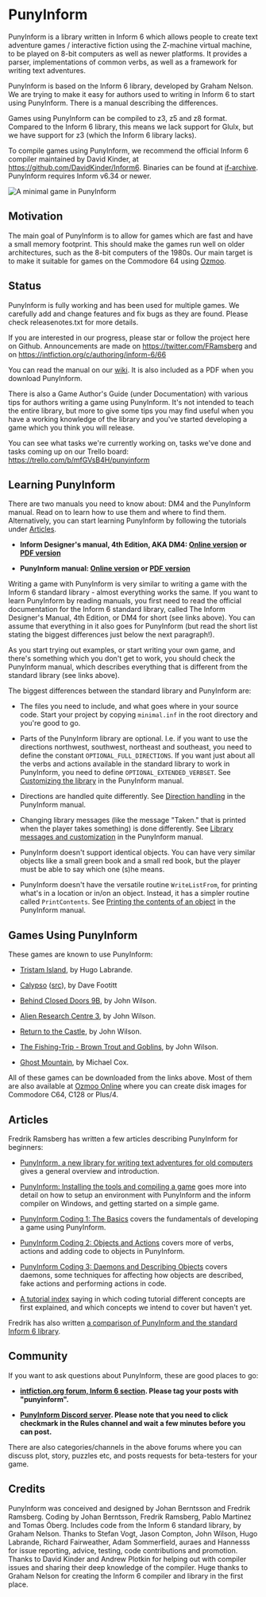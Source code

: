 # PunyInform

PunyInform is a library written in Inform 6 which allows people to
create text adventure games / interactive fiction using the Z-machine
virtual machine, to be played on 8-bit computers as well as newer
platforms. It provides a parser, implementations of common verbs, as
well as a framework for writing text adventures.

PunyInform is based on the Inform 6 library, developed by Graham Nelson.
We are trying to make it easy for authors used to writing in Inform 6 to
start using PunyInform. There is a manual describing the differences.

Games using PunyInform can be compiled to z3, z5 and z8 format. Compared
to the Inform 6 library, this means we lack support for Glulx, but we
have support for z3 (which the Inform 6 library lacks).

To compile games using PunyInform, we recommend the official Inform 6
compiler maintained by David Kinder, at
https://github.com/DavidKinder/Inform6.  Binaries can be found at
[if-archive](https://www.ifarchive.org/indexes/if-archive/infocom/compilers/inform6/executables/).
PunyInform requires Inform v6.34 or newer.

![A minimal game in PunyInform](https://github.com/johanberntsson/PunyInform/blob/master/documentation/screenshots/simplegame.png?raw=true)

## Motivation

The main goal of PunyInform is to allow for games which are fast and
have a small memory footprint. This should make the games run well on
older architectures, such as the 8-bit computers of the 1980s. Our main
target is to make it suitable for games on the Commodore 64 using
[Ozmoo](https://github.com/johanberntsson/ozmoo/).


## Status

PunyInform is fully working and has been used for multiple games. We
carefully add and change features and fix bugs as they are found. Please
check releasenotes.txt for more details.

If you are interested in our progress, please star or follow the project
here on Github. Announcements are made on https://twitter.com/FRamsberg
and on https://intfiction.org/c/authoring/inform-6/66

You can read the manual on our
[wiki](https://github.com/johanberntsson/PunyInform/wiki/Manual). It is
also included as a PDF when you download PunyInform.

There is also a Game Author's Guide (under Documentation) with various
tips for authors writing a game using PunyInform. It's not intended to
teach the entire library, but more to give some tips you may find useful
when you have a working knowledge of the library and you've started
developing a game which you think you will release.

You can see what tasks we're currently working on, tasks we've done and
tasks coming up on our Trello board:
https://trello.com/b/mfGVsB4H/punyinform

## Learning PunyInform

There are two manuals you need to know about: DM4 and the PunyInform
manual. Read on to learn how to use them and where to find them.
Alternatively, you can start learning PunyInform by following the
tutorials under
[Articles](https://github.com/johanberntsson/PunyInform#articles).

* **Inform Designer's manual, 4th Edition, AKA DM4:
  [Online version](https://www.inform-fiction.org/manual/html/index.html)
  or [PDF version](https://www.inform-fiction.org/manual/DM4.pdf)**

* **PunyInform manual:
  [Online version](https://github.com/johanberntsson/PunyInform/wiki/manual)
  or [PDF version](https://github.com/johanberntsson/PunyInform/tree/master/documentation)**

Writing a game with PunyInform is very similar to writing a game with
the Inform 6 standard library - almost everything works the same. If you
want to learn PunyInform by reading manuals, you first need to read the
official documentation for the Inform 6 standard library, called The
Inform Designer's Manual, 4th Edition, or DM4 for short (see links
above). You can assume that everything in it also goes for PunyInform
(but read the short list stating the biggest differences just below the
next paragraph!).

As you start trying out examples, or start writing your own game, and
there's something which you don't get to work, you should check the
PunyInform manual, which describes everything that is different from the
standard library (see links above).

The biggest differences between the standard library and PunyInform are:

* The files you need to include, and what goes where in your source
  code. Start your project by copying `minimal.inf` in the root
  directory and you're good to go.

* Parts of the PunyInform library are optional. I.e. if you want to use
  the directions northwest, southwest, northeast and southeast, you need
  to define the constant `OPTIONAL_FULL_DIRECTIONS`. If you want just
  about all the verbs and actions available in the standard library to
  work in PunyInform, you need to define `OPTIONAL_EXTENDED_VERBSET`.
  See [Customizing the
  library](https://github.com/johanberntsson/PunyInform/wiki/Manual#customizing-the-library)
  in the PunyInform manual.

* Directions are handled quite differently. See
  [Direction handling](https://github.com/johanberntsson/PunyInform/wiki/Manual#direction-handling)
  in the PunyInform manual.

* Changing library messages (like the message "Taken." that is printed
  when the player takes something) is done differently. See
  [Library messages and customization](https://github.com/johanberntsson/PunyInform/wiki/Manual#library-messages-and-customization)
  in the PunyInform manual.

* PunyInform doesn't support identical objects. You can have very
  similar objects like a small green book and a small red book, but the
  player must be able to say which one (s)he means.

* PunyInform doesn't have the versatile routine `WriteListFrom`, for
  printing what's in a location or in/on an object. Instead, it has a
  simpler routine called `PrintContents`. See
  [Printing the contents of an object](https://github.com/johanberntsson/PunyInform/wiki/Manual#printing-the-contents-of-an-object)
  in the PunyInform manual.

## Games Using PunyInform

These games are known to use PunyInform:

* [Tristam Island](https://hlabrande.itch.io/tristam-island), by Hugo Labrande.

* [Calypso](http://microheaven.com/ozmoo/games/calypso/calypso.z3)
  ([src](https://github.com/dave-f/calypso)), by Dave Footitt

* [Behind Closed Doors 9B](http://www.zenobi.co.uk/2020/07/punyinfom-enters-fray.html),
  by John Wilson.

* [Alien Research Centre 3](https://ifdb.tads.org/viewgame?id=cf9x7zhfnohedim),
  by John Wilson.

* [Return to the Castle](https://ifdb.tads.org/viewgame?id=5bo8vhrguyr1d11s),
  by John Wilson.

* [The Fishing-Trip - Brown Trout and Goblins](https://ifdb.tads.org/viewgame?id=fqhoqlh01ex5wwvo),
  by John Wilson.

* [Ghost Mountain](https://compdelta.itch.io/ghost-mountain), by Michael Cox.

All of these games can be downloaded from the links above. Most of them
are also available at [Ozmoo Online](http://microheaven.com/ozmooonline/)
where you can create disk images for Commodore C64, C128 or Plus/4.

## Articles

Fredrik Ramsberg has written a few articles describing PunyInform for
beginners:

* [PunyInform, a new library for writing text adventures for old computers](https://vintageisthenewold.com/punyinform-a-new-library-for-writing-text-adventures-for-old-computers/)
  gives a general overview and introduction.

* [PunyInform: Installing the tools and compiling a game](https://vintageisthenewold.com/punyinform-installing-the-tools-and-compiling-a-game/)
  goes more into detail on how to setup an environment with PunyInform
  and the inform compiler on Windows, and getting started on a simple
  game.

* [PunyInform Coding 1: The Basics](https://vintageisthenewold.com/punyinform-coding-1-the-basics/)
  covers the fundamentals of developing a game using PunyInform.

* [PunyInform Coding 2: Objects and Actions](https://vintageisthenewold.com/punyinform-coding-2-objects-and-actions/)
  covers more of verbs, actions and adding code to objects in PunyInform.

* [PunyInform Coding 3: Daemons and Describing Objects](https://vintageisthenewold.com/punyinform-coding-3-daemons-and-describing-objects/)
  covers daemons, some techniques for affecting how objects are described,
  fake actions and performing actions in code.

* [A tutorial index](https://docs.google.com/spreadsheets/d/1DSAu3bTkmWByLOGGGeb9qj9TwXoUEvAJCihF_8hYzPE/edit?usp=sharing)
saying in which coding tutorial different concepts are first explained,
and which concepts we intend to cover but haven't yet.

Fredrik has also written
[a comparison of PunyInform and the standard Inform 6 library](https://intfiction.org/t/punyinform-vs-inform-6-a-comparison/46625).

## Community

If you want to ask questions about PunyInform, these are good places to go:

* **[intfiction.org forum, Inform 6 section](https://intfiction.org/c/authoring/inform-6/66).
  Please tag your posts with "punyinform".**

* **[PunyInform Discord server](https://discord.com/invite/y9anzKJTBa).
  Please note that you need to click checkmark in the Rules channel and
  wait a few minutes before you can post.**

There are also categories/channels in the above forums where you can
discuss plot, story, puzzles etc, and posts requests for beta-testers
for your game.

## Credits

PunyInform was conceived and designed by Johan Berntsson and Fredrik
Ramsberg. Coding by Johan Berntsson, Fredrik Ramsberg, Pablo Martinez
and Tomas Öberg. Includes code from the Inform 6 standard library, by
Graham Nelson. Thanks to Stefan Vogt, Jason Compton, John Wilson, Hugo
Labrande, Richard Fairweather, Adam Sommerfield, auraes and Hannesss for
issue reporting, advice, testing, code contributions and promotion.
Thanks to David Kinder and Andrew Plotkin for helping out with compiler
issues and sharing their deep knowledge of the compiler. Huge thanks to
Graham Nelson for creating the Inform 6 compiler and library in the
first place.
